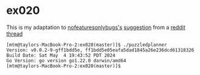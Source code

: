# ex020

This is my adaptation to [nofeaturesonlybugs's](https://www.reddit.com/user/nofeaturesonlybugs/) [suggestion](https://www.reddit.com/r/golang/comments/udhml7/comment/i6k79hs/) from a [reddit thread](https://www.reddit.com/r/golang/comments/udhml7/best_way_to_embed_version_info_into_binary/)

```log
[mtm@taylors-MacBook-Pro-2:ex020(master)]$ ./puzzledplanner
Version: v0.0.2-9-gff1bdd5e, ff1bdd5e05eafa5dad1845a26e236dcd61318326
Build Date: Sat May  4 19:43:52 PDT 2024
Go Version: go version go1.22.0 darwin/amd64
[mtm@taylors-MacBook-Pro-2:ex020(master)]$
```
